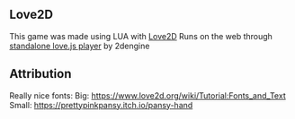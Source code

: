 ## Love2D
This game was made using LUA with [Love2D](https://www.love2d.org/)
Runs on the web through [standalone love.js player](https://github.com/2dengine/love.js) by 2dengine

## Attribution
Really nice fonts:
Big: https://www.love2d.org/wiki/Tutorial:Fonts_and_Text
Small: https://prettypinkpansy.itch.io/pansy-hand
